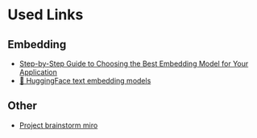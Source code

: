 # Used Links

## Embedding

- [Step-by-Step Guide to Choosing the Best Embedding Model for Your Application](https://weaviate.io/blog/how-to-choose-an-embedding-model)
- [🤗 HuggingFace text embedding models](https://huggingface.co/models?pipeline_tag=text-embedding)

## Other

- [Project brainstorm miro](https://miro.com/app/board/uXjVLIzx3wg=/)
